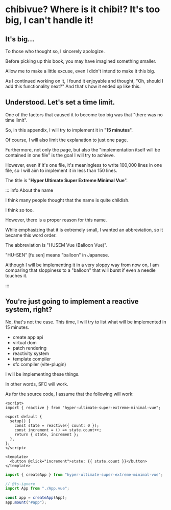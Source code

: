# chibivue? Where is it chibi!? It's too big, I can't handle it!

## It's big...

To those who thought so, I sincerely apologize.

Before picking up this book, you may have imagined something smaller.

Allow me to make a little excuse, even I didn't intend to make it this big.

As I continued working on it, I found it enjoyable and thought, "Oh, should I add this functionality next?" And that's how it ended up like this.

## Understood. Let's set a time limit.

One of the factors that caused it to become too big was that "there was no time limit".

So, in this appendix, I will try to implement it in "**15 minutes**".

Of course, I will also limit the explanation to just one page.

Furthermore, not only the page, but also the "implementation itself will be contained in one file" is the goal I will try to achieve.

However, even if it's one file, it's meaningless to write 100,000 lines in one file, so I will aim to implement it in less than 150 lines.

The title is "**Hyper Ultimate Super Extreme Minimal Vue**".

::: info About the name

I think many people thought that the name is quite childish.

I think so too.

However, there is a proper reason for this name.

While emphasizing that it is extremely small, I wanted an abbreviation, so it became this word order.

The abbreviation is "HUSEM Vue (Balloon Vue)".

"HU-SEN" [fuːsen] means "balloon" in Japanese.

Although I will be implementing it in a very sloppy way from now on, I am comparing that sloppiness to a "balloon" that will burst if even a needle touches it.

:::

## You're just going to implement a reactive system, right?

No, that's not the case. This time, I will try to list what will be implemented in 15 minutes.

- create app api
- virtual dom
- patch rendering
- reactivity system
- template compiler
- sfc compiler (vite-plugin)

I will be implementing these things.

In other words, SFC will work.

As for the source code, I assume that the following will work:

```vue
<script>
import { reactive } from "hyper-ultimate-super-extreme-minimal-vue";

export default {
  setup() {
    const state = reactive({ count: 0 });
    const increment = () => state.count++;
    return { state, increment };
  },
};
</script>

<template>
  <button @click="increment">state: {{ state.count }}</button>
</template>
```

```ts
import { createApp } from "hyper-ultimate-super-extreme-minimal-vue";

// @ts-ignore
import App from "./App.vue";

const app = createApp(App);
app.mount("#app");
```
